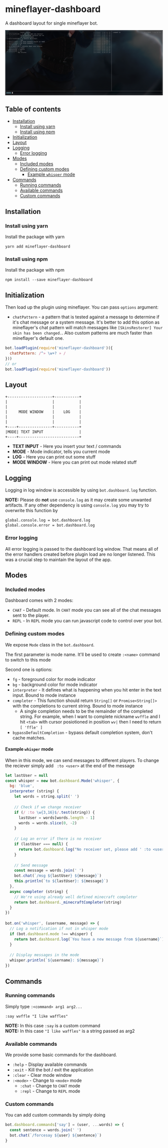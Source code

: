 # mineflayer-dashboard
A dashboard layout for single mineflayer bot.

![dashboard screenshot](docs/screenshot.png)

## Table of contents

<!-- toc -->

- [Installation](#installation)
  * [Install using yarn](#install-using-yarn)
  * [Install using npm](#install-using-npm)
- [Initialization](#initialization)
- [Layout](#layout)
- [Logging](#logging)
  * [Error logging](#error-logging)
- [Modes](#modes)
  * [Included modes](#included-modes)
  * [Defining custom modes](#defining-custom-modes)
    + [Example `whisper` mode](#example-whisper-mode)
- [Commands](#commands)
  * [Running commands](#running-commands)
  * [Available commands](#available-commands)
  * [Custom commands](#custom-commands)

<!-- tocstop -->

## Installation
### Install using yarn
Install the package with yarn
```shell script
yarn add mineflayer-dashboard
```
### Install using npm
Install the package with npm
```shell script
npm install --save mineflayer-dashboard
```
## Initialization
Then load up the plugin using mineflayer.
You can pass `options` argument:
- `chatPattern` - a pattern that is tested against a message to determine if it's chat message or a system message. It's better to add this option as mineflayer's chat pattern will match messages like `[SkinsRestorer] Your skin has been changed.`. Also custom patterns are much faster than mineflayer's default one.
```js
bot.loadPlugin(require('mineflayer-dashboard')({
  chatPattern: /^» \w+? » /
}))
// or
bot.loadPlugin(require('mineflayer-dashboard'))
```

## Layout
```
+--------------------+-----------+
|                    |           |
|                    |           |
|     MODE WINDOW    |    LOG    |
|                    |           |
|                    |           |
+----+---------------+-----------+
|MODE| TEXT INPUT                |
+----+---------------------------+
```

- **TEXT INPUT** - Here you insert your text / commands
- **MODE** - Mode indicator, tells you current mode
- **LOG** - Here you can print out some stuff
- **MODE WINDOW** - Here you can print out mode related stuff

## Logging
Logging in log window is accessible by using `bot.dashboard.log` function. 

**NOTE:** Please do **not** use `console.log` as it may create some unwanted artifacts. If any other dependency is using `console.log` you may try to overwrite this function by
```shell script
global.console.log = bot.dashboard.log
global.console.error = bot.dashboard.log
```

### Error logging
All error logging is passed to the dashboard log window. That means all of the error handlers created before plugin load are no longer listened. This was a crucial step to maintain the layout of the app.

## Modes
### Included modes
Dashboard comes with 2 modes:
- `CHAT` - Default mode. In `CHAT` mode you can see all of the chat messages sent to the player.
- `REPL` - In `REPL` mode you can run javascript code to control over your bot.

### Defining custom modes
We expose `Mode` class in the `bot.dashboard`.

The first parameter is mode name. It'll be used to create `:<name>` command to switch to this mode

Second one is options:
- `fg` - foreground color for mode indicator
- `bg` - background color for mode indicator
- `interpreter` - It defines what is happening when you hit enter in the text input. Bound to mode instance
- `completer` - This function should return `String[]` or `Promise<String[]>` with the completions to current string. Bound to mode instance
  - A single completion needs to be the remainder of the completed string. For example, when I want to complete nickname `wvffle` and I hit `<tab>` with cursor posiotioned in position `wv|` then I need to return `[ 'ffle' ]`
- `bypassDefaultCompletion` - bypass default completion system, don't cache matches.

#### Example `whisper` mode
When in this mode, we can send messages to different players. To change the reciever simply add ` :to <user>` at the end of the message
```js
let lastUser = null
const whisper = new bot.dashboard.Mode('whisper', {
  bg: 'blue',
  interpreter (string) {
    let words = string.split(' ')

    // Check if we change receiver
    if (/ :to \w{3,16}$/.test(string)) {
      lastUser = words[words.length - 1]
      words = words.slice(0, -2)
    }
    
    // Log an error if there is no receiver
    if (lastUser === null) {
      return bot.dashboard.log("No receiver set, please add ' :to <user>' at the end of the message")
    }   

    // Send message
    const message = words.join(' ')
    bot.chat(`/msg ${lastUser} ${message}`)
    this.println(`to ${lastUser}: ${message}`)
  },
  async completer (string) {
    // We're using already well defined minecraft completer
    return bot.dashboard._minecraftCompleter(string)
  }
})

bot.on('whisper', (username, message) => {
  // Log a notification if not in whisper mode
  if (bot.dashboard.mode !== whisper) {
    return bot.dashboard.log(`You have a new message from ${username}`)
  } 

  // Display messages in the mode
  whisper.println(`${username}: ${message}`)
})
```

## Commands
### Running commands
Simply type `:<command> arg1 arg2...`
```shell script
:say wvffle "I like waffles"
```
**NOTE:** In this case `:say` is a custom command<br>
**NOTE:** In this case `"I like waffles"` is a string passed as arg2

### Available commands
We provide some basic commands for the dashboard.
- `:help` - Display available commands
- `:exit` - Kill the bot / exit the application
- `:clear` - Clear mode window
- `:<mode>` - Change to `<mode>` mode
  - `:chat` - Change to `CHAT` mode
  - `:repl` - Change to `REPL` mode
  
### Custom commands
You can add custom commands by simply doing
```js
bot.dashboard.commands['say'] = (user, ...words) => {
  const sentence = words.join(' ')
  bot.chat(`/forcesay ${user} ${sentence}`)
}
```
